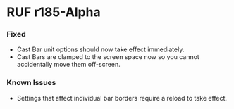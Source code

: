 # RUF r185-Alpha
### Fixed
* Cast Bar unit options should now take effect immediately.
* Cast Bars are clamped to the screen space now so you cannot accidentally move them off-screen.

### Known Issues
* Settings that affect individual bar borders require a reload to take effect.